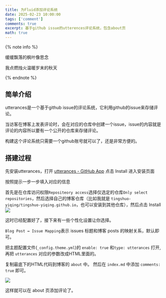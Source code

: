 ```yaml
---
title: 为Fluid添加评论系统
date: 2025-02-23 10:00:00
tags: ['comment']
comments: true
excerpt: 基于github issue的utterences评论系统，包含about页
math: true
---
```

{% note info %}

缓缓飘落的枫叶像思念

我点燃烛火温暖岁末的秋天

{% endnote %}

## 简单介绍
utterances是一个基于github issue的评论系统，它利用github的issue来存储评论。

当访客在博客上发表评论时，会在对应的仓库中创建一个issue，issue的内容就是评论的内容所以要有一个公开的仓库来存储评论。

构建这个评论系统只需要一个github账号就可以了，还是非常方便的。

## 搭建过程
先安装utterances，打开 [utterances - GitHub App](https://github.com/apps/utterances) 点击 Install 进入安装页面

按照提示一步一步填入对应的信息

首先是在仓库访问权限`Repositeory access`选择仅选定的仓库`Only select repositories`，然后选择自己的博客仓库（比如我就是 `tingshuo-yiqing/tingshuo-yiqing.github.io`，也可以安装到其他仓库），然后点击 Install
![](https://cdn.jsdelivr.net/gh/tingshuo-yiqing/PicGo-tuchuang/img/20250224090359554.png)

这时已经配置好了，接下来有一些个性化设置让你选择。

`Blog Post ↔️ Issue Mapping`表示 issues 标题和博客 posts 的映射关系，默认即可。

把主题配置文件(`_config.theme.yml`)的 `enable: true` 和`type: utterances` 打开,再把 `utterances` 对应的参数改成HTML里面的。

复制最底下的HTML代码到博客的 `about` 中。
然后在 `index.md` 中添加 `comments: true` 即可。

![](https://cdn.jsdelivr.net/gh/tingshuo-yiqing/PicGo-tuchuang/img/20250224091216161.png)

这样就可以在 about 页添加评论了。
